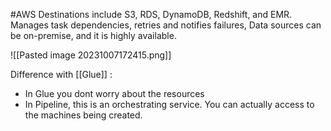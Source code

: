 #AWS 
Destinations include S3, RDS, DynamoDB, Redshift, and EMR.
Manages task dependencies, retries and notifies failures, Data sources can be on-premise, and it is highly available.

![[Pasted image 20231007172415.png]]

Difference with [[Glue]] :
- In Glue you dont worry about the resources
- In Pipeline, this is an orchestrating service. You can actually access to the machines being created.